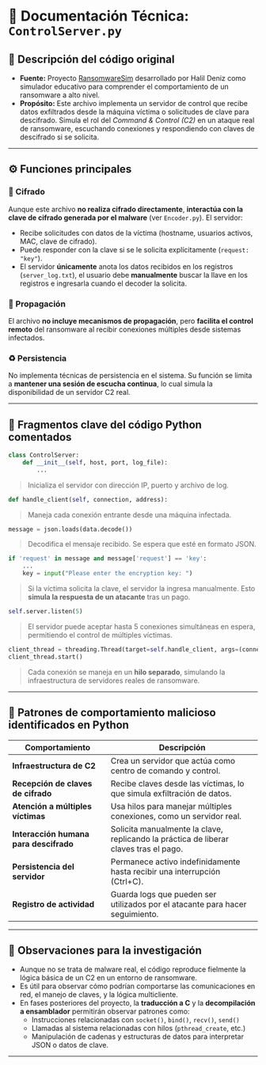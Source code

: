
# 📄 Documentación Técnica: `ControlServer.py`

## 📌 Descripción del código original

- **Fuente:** Proyecto [RansomwareSim](https://denizhalil.com/ransomwaresim-ransomware-simulator/) desarrollado por Halil Deniz como simulador educativo para comprender el comportamiento de un ransomware a alto nivel.
- **Propósito:** Este archivo implementa un servidor de control que recibe datos exfiltrados desde la máquina víctima o solicitudes de clave para descifrado. Simula el rol del *Command & Control (C2)* en un ataque real de ransomware, escuchando conexiones y respondiendo con claves de descifrado si se solicita.

---

## ⚙️ Funciones principales

### 🔐 Cifrado
Aunque este archivo **no realiza cifrado directamente**, **interactúa con la clave de cifrado generada por el malware** (ver `Encoder.py`). El servidor:
- Recibe solicitudes con datos de la víctima (hostname, usuarios activos, MAC, clave de cifrado).
- Puede responder con la clave si se le solicita explícitamente (`request: "key"`).
- El servidor **únicamente** anota los datos recibidos en los registros (`server_log.txt`), el usuario debe **manualmente** buscar la llave en los registros e ingresarla cuando el decoder la solicita.

### 📡 Propagación
El archivo **no incluye mecanismos de propagación**, pero **facilita el control remoto** del ransomware al recibir conexiones múltiples desde sistemas infectados.

### ♻️ Persistencia
No implementa técnicas de persistencia en el sistema. Su función se limita a **mantener una sesión de escucha continua**, lo cual simula la disponibilidad de un servidor C2 real.

---

## 📌 Fragmentos clave del código Python comentados

```python
class ControlServer:
    def __init__(self, host, port, log_file):
        ...
```
> Inicializa el servidor con dirección IP, puerto y archivo de log.  

```python
def handle_client(self, connection, address):
```
> Maneja cada conexión entrante desde una máquina infectada.

```python
message = json.loads(data.decode())
```
> Decodifica el mensaje recibido. Se espera que esté en formato JSON.

```python
if 'request' in message and message['request'] == 'key':
    ...
    key = input("Please enter the encryption key: ")
```
> Si la víctima solicita la clave, el servidor la ingresa manualmente. Esto **simula la respuesta de un atacante** tras un pago.

```python
self.server.listen(5)
```
> El servidor puede aceptar hasta 5 conexiones simultáneas en espera, permitiendo el control de múltiples víctimas.

```python
client_thread = threading.Thread(target=self.handle_client, args=(connection, address))
client_thread.start()
```
> Cada conexión se maneja en un **hilo separado**, simulando la infraestructura de servidores reales de ransomware.

---

## 🚨 Patrones de comportamiento malicioso identificados en Python

| Comportamiento                            | Descripción                                                                 |
|------------------------------------------|-----------------------------------------------------------------------------|
| **Infraestructura de C2**                 | Crea un servidor que actúa como centro de comando y control.               |
| **Recepción de claves de cifrado**       | Recibe claves desde las víctimas, lo que simula exfiltración de datos.     |
| **Atención a múltiples víctimas**        | Usa hilos para manejar múltiples conexiones, como un servidor real.        |
| **Interacción humana para descifrado**   | Solicita manualmente la clave, replicando la práctica de liberar claves tras el pago. |
| **Persistencia del servidor**            | Permanece activo indefinidamente hasta recibir una interrupción (Ctrl+C).  |
| **Registro de actividad**                | Guarda logs que pueden ser utilizados por el atacante para hacer seguimiento. |

---

## 🧠 Observaciones para la investigación

- Aunque no se trata de malware real, el código reproduce fielmente la lógica básica de un C2 en un entorno de ransomware.
- Es útil para observar cómo podrían comportarse las comunicaciones en red, el manejo de claves, y la lógica multicliente.
- En fases posteriores del proyecto, la **traducción a C** y la **decompilación a ensamblador** permitirán observar patrones como:
  - Instrucciones relacionadas con `socket()`, `bind()`, `recv()`, `send()`
  - Llamadas al sistema relacionadas con hilos (`pthread_create`, etc.)
  - Manipulación de cadenas y estructuras de datos para interpretar JSON o datos de clave.

---
